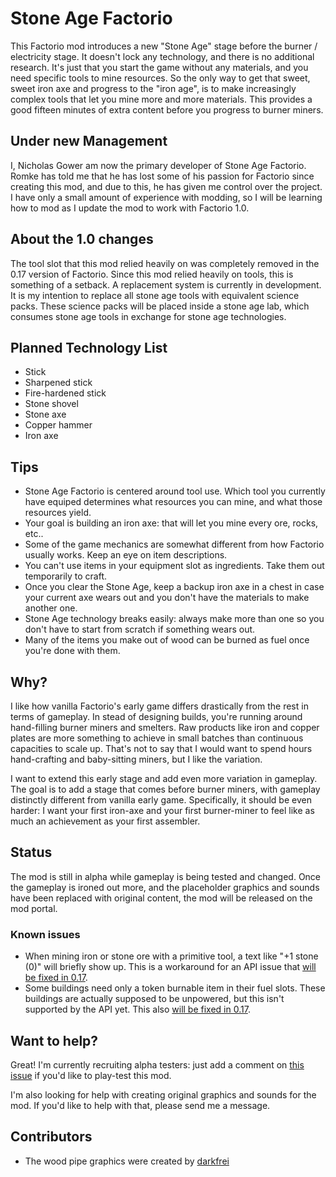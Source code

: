 # Stone Age Factorio
This Factorio mod introduces a new "Stone Age" stage before the burner / electricity stage. It doesn't lock any technology, and there is no additional research. It's just that you start the game without any materials, and you need specific tools to mine resources. So the only way to get that sweet, sweet iron axe and progress to the "iron age", is to make increasingly complex tools that let you mine more and more materials. This provides a good fifteen minutes of extra content before you progress to burner miners.

## Under new Management

I, Nicholas Gower am now the primary developer of Stone Age Factorio. Romke has told me that he has lost some of his passion for Factorio since creating this mod, and due to this, he has given me control over the project. I have only a small amount of experience with modding, so I will be learning how to mod as I update the mod to work with Factorio 1.0. 

## About the 1.0 changes

The tool slot that this mod relied heavily on was completely removed in the 0.17 version of Factorio. Since this mod relied heavily on tools, this is something of a setback. A replacement system is currently in development. It is my intention to replace all stone age tools with equivalent science packs. These science packs will be placed inside a stone age lab, which consumes stone age tools in exchange for stone age technologies.

## Planned Technology List

* Stick
* Sharpened stick
* Fire-hardened stick
* Stone shovel
* Stone axe
* Copper hammer
* Iron axe

## Tips
* Stone Age Factorio is centered around tool use. Which tool you currently have equiped determines what resources you can mine, and what those resources yield.
* Your goal is building an iron axe: that will let you mine every ore, rocks, etc..
* Some of the game mechanics are somewhat different from how Factorio usually works. Keep an eye on item descriptions.
* You can't use items in your equipment slot as ingredients. Take them out temporarily to craft.
* Once you clear the Stone Age, keep a backup iron axe in a chest in case your current axe wears out and you don't have the materials to make another one.
* Stone Age technology breaks easily: always make more than one so you don't have to start from scratch if something wears out.
* Many of the items you make out of wood can be burned as fuel once you're done with them.

## Why?
I like how vanilla Factorio's early game differs drastically from the rest in terms of gameplay. In stead of designing builds, you're running around hand-filling burner miners and smelters. Raw products like iron and copper plates are more something to achieve in small batches than continuous capacities to scale up. That's not to say that I would want to spend hours hand-crafting and baby-sitting miners, but I like the variation.

I want to extend this early stage and add even more variation in gameplay. The goal is to add a stage that comes before burner miners, with gameplay distinctly different from vanilla early game. Specifically, it should be even harder: I want your first iron-axe and your first burner-miner to feel like as much an achievement as your first assembler.

## Status
The mod is still in alpha while gameplay is being tested and changed. Once the gameplay is  ironed out more, and the placeholder graphics and sounds have been replaced with original  content, the mod will be released on the mod portal.

### Known issues
* When mining iron or stone ore with a primitive tool, a text like "+1 stone (0)" will briefly show up. This is a workaround for an API issue that [will be fixed in 0.17](https://forums.factorio.com/viewtopic.php?f=25&t=62285).
* Some buildings need only a token burnable item in their fuel slots. These buildings are actually supposed to be unpowered, but this isn't supported by the API yet. This also [will be fixed in 0.17](https://forums.factorio.com/viewtopic.php?f=34&t=61239).

## Want to help?
Great! I'm currently recruiting alpha testers: just add a comment on [this issue](https://github.com/StoneAgeFactorio/StoneAgeFactorio/issues/4) if you'd like to play-test this mod.

I'm also looking for help with creating original graphics and sounds for the mod. If you'd like to help with that, please send me a message.

## Contributors

* The wood pipe graphics were created by [darkfrei](https://forums.factorio.com/viewtopic.php?f=15&t=51567&p=382776)
